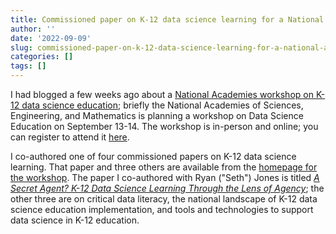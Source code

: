 ```yaml
---
title: Commissioned paper on K-12 data science learning for a National Academies workshop
author: ''
date: '2022-09-09'
slug: commissioned-paper-on-k-12-data-science-learning-for-a-national-academies-workshop
categories: []
tags: []
---
```


I had blogged a few weeks ago about a [National Academies workshop on K-12 data science education](https://joshuamrosenberg.com/post/2022/08/20/national-academies-workshop-on-data-science-education-dse-call-for-dse-challenges/); briefly the National Academies of Sciences, Engineering, and Mathematics is planning a workshop on Data Science Education on September 13-14. The workshop is in-person and online; you can register to attend it [here](https://www.nationalacademies.org/event/09-13-2022/foundations-of-data-science-for-students-in-grades-k-12-a-workshop-days-1-and-2).

I co-authored one of four commissioned papers on K-12 data science learning. That paper and three others are available from the [homepage for the workshop](https://www.nationalacademies.org/event/09-13-2022/foundations-of-data-science-for-students-in-grades-k-12-a-workshop-days-1-and-2). The paper I co-authored with Ryan ("Seth") Jones is titled [*A Secret Agent? K-12 Data Science Learning Through the Lens of Agency*](https://www.nationalacademies.org/event/09-13-2022/docs/DD667E469D0EC5DD91A7D85BC839A9852491A3CF9F15); the other three are on critical data literacy, the national landscape of K-12 data science education implementation, and tools and technologies to support data science in K-12 education. 